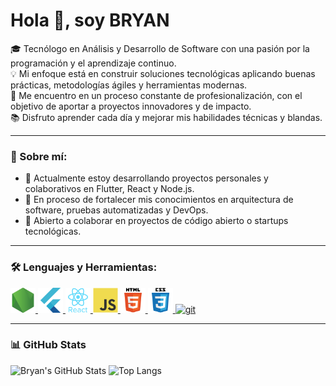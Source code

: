 <h1 align="left">Hola 👋, soy BRYAN</h1>

<p align="left">
🎓 Tecnólogo en Análisis y Desarrollo de Software con una pasión por la programación y el aprendizaje continuo.<br>
💡 Mi enfoque está en construir soluciones tecnológicas aplicando buenas prácticas, metodologías ágiles y herramientas modernas.<br>
🚀 Me encuentro en un proceso constante de profesionalización, con el objetivo de aportar a proyectos innovadores y de impacto.<br>
📚 Disfruto aprender cada día y mejorar mis habilidades técnicas y blandas.<br>
</p>

---

### 🧠 Sobre mí:
- 🔭 Actualmente estoy desarrollando proyectos personales y colaborativos en Flutter, React y Node.js.
- 🌱 En proceso de fortalecer mis conocimientos en arquitectura de software, pruebas automatizadas y DevOps.
- 👯 Abierto a colaborar en proyectos de código abierto o startups tecnológicas.


---

### 🛠️ Lenguajes y Herramientas:
<p align="left">
  <a href="https://nodejs.org" target="_blank" rel="noreferrer">
    <img src="https://raw.githubusercontent.com/devicons/devicon/master/icons/nodejs/nodejs-original.svg" alt="nodejs" width="40" height="40"/>
  </a>
  <a href="https://flutter.dev" target="_blank" rel="noreferrer">
    <img src="https://raw.githubusercontent.com/devicons/devicon/master/icons/flutter/flutter-original.svg" alt="flutter" width="40" height="40"/>
  </a>
  <a href="https://reactjs.org/" target="_blank" rel="noreferrer">
    <img src="https://raw.githubusercontent.com/devicons/devicon/master/icons/react/react-original-wordmark.svg" alt="react" width="40" height="40"/>
  </a>
  <a href="https://developer.mozilla.org/en-US/docs/Web/JavaScript" target="_blank" rel="noreferrer">
    <img src="https://raw.githubusercontent.com/devicons/devicon/master/icons/javascript/javascript-original.svg" alt="javascript" width="40" height="40"/>
  </a>
  <a href="https://www.w3.org/html/" target="_blank" rel="noreferrer">
    <img src="https://raw.githubusercontent.com/devicons/devicon/master/icons/html5/html5-original-wordmark.svg" alt="html5" width="40" height="40"/>
  </a>
  <a href="https://www.w3schools.com/css/" target="_blank" rel="noreferrer">
    <img src="https://raw.githubusercontent.com/devicons/devicon/master/icons/css3/css3-original-wordmark.svg" alt="css3" width="40" height="40"/>
  </a>
  <a href="https://git-scm.com/" target="_blank" rel="noreferrer">
    <img src="https://www.vectorlogo.zone/logos/git-scm/git-scm-icon.svg" alt="git" width="40" height="40"/>
  </a>
</p>

---

### 📊 GitHub Stats
<p align="left">
  <img src="https://github-readme-stats.vercel.app/api?username=BryanFG01&show_icons=true&theme=github_dark" alt="Bryan's GitHub Stats" height="180"/>
  <img src="https://github-readme-stats.vercel.app/api/top-langs/?username=BryanFG01&layout=compact&theme=github_dark" alt="Top Langs" height="180"/>
</p>
